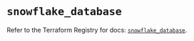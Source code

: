 # `snowflake_database`

Refer to the Terraform Registry for docs: [`snowflake_database`](https://registry.terraform.io/providers/snowflake-labs/snowflake/0.99.0/docs/resources/database).
